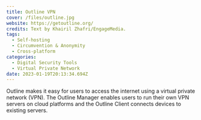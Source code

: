 ```yaml
---
title: Outline VPN
cover: /files/outline.jpg
website: https://getoutline.org/
credits: Text by Khairil Zhafri/EngageMedia.
tags:
  - Self-hosting
  - Circumvention & Anonymity
  - Cross-platform
categories:
  - Digital Security Tools
  - Virtual Private Network
date: 2023-01-19T20:13:34.694Z
---
```

O﻿utline makes it easy for users to access the internet using a virtual private network (VPN). The Outline Manager enables users to run their own VPN servers on cloud platforms and the Outline Client connects devices to existing servers.